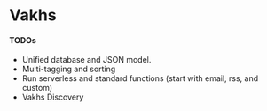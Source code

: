 # Vakhs

#### TODOs
- Unified database and JSON model.
- Multi-tagging and sorting
- Run serverless and standard functions (start with email, rss, and custom)
- Vakhs Discovery
